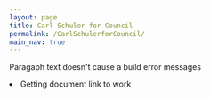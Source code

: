 ```yaml
---
layout: page
title: Carl Schuler for Council
permalink: /CarlSchulerforCouncil/
main_nav: true
---
```


<p> Paragaph text doesn't cause a build error messages </p>
<li> Getting document link to work  </li>
